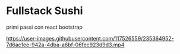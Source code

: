 # Fullstack Sushi
primi passi con react bootstrap

https://user-images.githubusercontent.com/117526559/235364952-7d6ac1ee-942a-4dba-a6bf-06fec923d9d3.mp4

